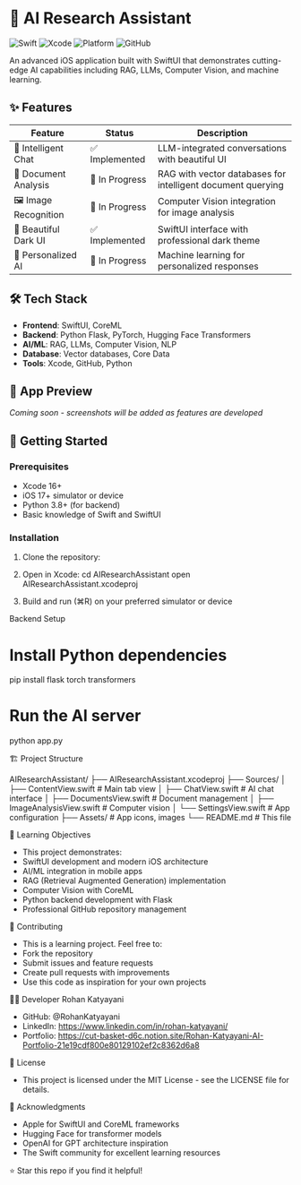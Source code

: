 # 🤖 AI Research Assistant

![Swift](https://img.shields.io/badge/Swift-5.9-orange?style=flat&logo=swift)
![Xcode](https://img.shields.io/badge/Xcode-16%2B-blue?style=flat&logo=xcode)
![Platform](https://img.shields.io/badge/Platform-iOS%2017%2B-lightgrey?style=flat&logo=apple)
![GitHub](https://img.shields.io/badge/GitHub-Repository-success?style=flat&logo=github)

An advanced iOS application built with SwiftUI that demonstrates cutting-edge AI capabilities including RAG, LLMs, Computer Vision, and machine learning.

## ✨ Features

| Feature | Status | Description |
|---------|--------|-------------|
| 💬 Intelligent Chat | ✅ Implemented | LLM-integrated conversations with beautiful UI |
| 📄 Document Analysis | 🚧 In Progress | RAG with vector databases for intelligent document querying |
| 🖼️ Image Recognition | 🚧 In Progress | Computer Vision integration for image analysis |
| 🎨 Beautiful Dark UI | ✅ Implemented | SwiftUI interface with professional dark theme |
| 🤖 Personalized AI | 🚧 In Progress | Machine learning for personalized responses |

## 🛠️ Tech Stack

- **Frontend**: SwiftUI, CoreML
- **Backend**: Python Flask, PyTorch, Hugging Face Transformers  
- **AI/ML**: RAG, LLMs, Computer Vision, NLP
- **Database**: Vector databases, Core Data
- **Tools**: Xcode, GitHub, Python

## 📸 App Preview

*Coming soon - screenshots will be added as features are developed*

## 🚀 Getting Started

### Prerequisites
- Xcode 16+
- iOS 17+ simulator or device
- Python 3.8+ (for backend)
- Basic knowledge of Swift and SwiftUI

### Installation
1. Clone the repository:
   
2. Open in Xcode:
cd AIResearchAssistant
open AIResearchAssistant.xcodeproj

3. Build and run (⌘R) on your preferred simulator or device

Backend Setup
# Install Python dependencies
pip install flask torch transformers

# Run the AI server
python app.py

🏗️ Project Structure

AIResearchAssistant/
├── AIResearchAssistant.xcodeproj
├── Sources/
│   ├── ContentView.swift          # Main tab view
│   ├── ChatView.swift            # AI chat interface
│   ├── DocumentsView.swift       # Document management
│   ├── ImageAnalysisView.swift   # Computer vision
│   └── SettingsView.swift        # App configuration
├── Assets/                       # App icons, images
└── README.md                     # This file

🎯 Learning Objectives
- This project demonstrates:
- SwiftUI development and modern iOS architecture
- AI/ML integration in mobile apps
- RAG (Retrieval Augmented Generation) implementation
- Computer Vision with CoreML
- Python backend development with Flask
- Professional GitHub repository management

🤝 Contributing
- This is a learning project. Feel free to:
- Fork the repository
- Submit issues and feature requests
- Create pull requests with improvements
- Use this code as inspiration for your own projects

👨‍💻 Developer
Rohan Katyayani
- GitHub: @RohanKatyayani
- LinkedIn: https://www.linkedin.com/in/rohan-katyayani/
- Portfolio: https://cut-basket-d6c.notion.site/Rohan-Katyayani-AI-Portfolio-21e19cdf800e80129102ef2c8362d6a8

📄 License
- This project is licensed under the MIT License - see the LICENSE file for details.

🙏 Acknowledgments
- Apple for SwiftUI and CoreML frameworks
- Hugging Face for transformer models
- OpenAI for GPT architecture inspiration
- The Swift community for excellent learning resources

⭐ Star this repo if you find it helpful!
